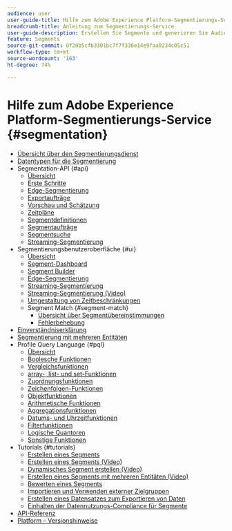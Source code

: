 ```yaml
---
audience: user
user-guide-title: Hilfe zum Adobe Experience Platform-Segmentierungs-Service
breadcrumb-title: Anleitung zum Segmentierungs-Service
user-guide-description: Erstellen Sie Segmente und generieren Sie Audiences aus Ihren Echtzeit-Kundenprofildaten.
feature: Segments
source-git-commit: 0f20b5cfb3301bc7f7f336e14e9faa0234c05c51
workflow-type: tm+mt
source-wordcount: '163'
ht-degree: 74%

---
```



# Hilfe zum Adobe Experience Platform-Segmentierungs-Service {#segmentation}

- [Übersicht über den Segmentierungsdienst](home.md)
- [Datentypen für die Segmentierung](data-types.md)
- Segmentation-API {#api}
   - [Übersicht](api/overview.md)
   - [Erste Schritte](api/getting-started.md)
   - [Edge-Segmentierung](api/edge-segmentation.md)
   - [Exportaufträge](api/export-jobs.md)
   - [Vorschau und Schätzung](api/previews-and-estimates.md)
   - [Zeitpläne](api/schedules.md)
   - [Segmentdefinitionen](api/segment-definitions.md)
   - [Segmentaufträge](api/segment-jobs.md)
   - [Segmentsuche](api/segment-search.md)
   - [Streaming-Segmentierung ](api/streaming-segmentation.md)
- Segmentierungsbenutzeroberfläche {#ui}
   - [Übersicht](ui/overview.md)
   - [Segment-Dashboard](ui/segment-dashboard.md)
   - [Segment Builder](ui/segment-builder.md)
   - [Edge-Segmentierung](ui/edge-segmentation.md)
   - [Streaming-Segmentierung](ui/streaming-segmentation.md)
   - [Streaming-Segmentierung  (Video)](video/streaming-segmentation-overview.md)
   - [Umgestaltung von Zeitbeschränkungen](ui/segment-refactoring.md)
   - Segment Match {#segment-match}
      - [Übersicht über Segmentübereinstimmungen](ui/segment-match/overview.md)
      - [Fehlerbehebung](ui/segment-match/troubleshooting.md)
- [Einverständniserklärung](consents.md)
- [Segmentierung mit mehreren Entitäten](multi-entity-segmentation.md)
- Profile Query Language {#pql}
   - [Übersicht](pql/overview.md)
   - [Boolesche Funktionen](pql/boolean-functions.md)
   - [Vergleichsfunktionen](pql/comparison-functions.md)
   - [array-, list- und set-Funktionen](pql/array-functions.md)
   - [Zuordnungsfunktionen](pql/map-functions.md)
   - [Zeichenfolgen-Funktionen](pql/string-functions.md)
   - [Objektfunktionen](pql/object-functions.md)
   - [Arithmetische Funktionen](pql/arithmetic-functions.md)
   - [Aggregationsfunktionen](pql/aggregation-functions.md)
   - [Datums- und Uhrzeitfunktionen](pql/datetime-functions.md)
   - [Filterfunktionen](pql/filter-functions.md)
   - [Logische Quantoren](pql/logical-quantifiers.md)
   - [Sonstige Funktionen](pql/misc-functions.md)
- Tutorials {#tutorials}
   - [Erstellen eines Segments](tutorials/create-a-segment.md)
   - [Erstellen eines Segments (Video)](video/create-segment.md)
   - [Dynamisches Segment erstellen (Video)](video/create-a-dynamic-segment.md)
   - [Erstellen eines Segments mit mehreren Entitäten (Video)](video/create-multi-entity-segments.md)
   - [Bewerten eines Segments](tutorials/evaluate-a-segment.md)
   - [Importieren und Verwenden externer Zielgruppen](tutorials/using-external-audiences.md)
   - [Erstellen eines Datensatzes zum Exportieren von Daten](tutorials/create-dataset-export-segment.md)
   - [Einhalten der Datennutzungs-Compliance für Segmente](tutorials/governance.md)
- [API-Referenz](https://www.adobe.io/experience-platform-apis/references/segmentation/)
- [Platform – Versionshinweise](https://experienceleague.adobe.com/docs/experience-platform/release-notes/latest.html?lang=de)